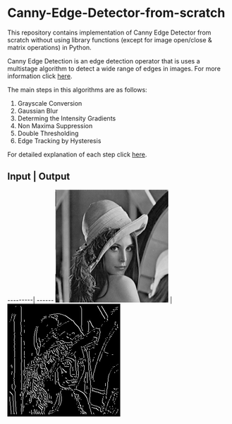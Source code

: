 # Canny-Edge-Detector-from-scratch

This repository contains implementation of Canny Edge Detector from scratch without using library functions (except for image open/close & matrix operations) in Python. 

Canny Edge Detection is an edge detection operator that is uses a multistage algorithm to detect a wide range of edges in images. 
For more information click [here](https://en.wikipedia.org/wiki/Canny_edge_detector). 

The main steps in this algorithms are as follows: 
1. Grayscale Conversion
2. Gaussian Blur
3. Determing the Intensity Gradients
4. Non Maxima Suppression
5. Double Thresholding 
6. Edge Tracking by Hysteresis 

For detailed explanation of each step click [here](http://justin-liang.com/tutorials/canny/). 


## Input | Output 
---------| ------
![Input Image](https://github.com/Prashant-mahajan/Canny-Edge-Detector-from-scratch/blob/master/Images/Lena256.bmp) | ![Output Image](https://github.com/Prashant-mahajan/Canny-Edge-Detector-from-scratch/blob/master/Outputs/Lena/50_percent.jpg)








